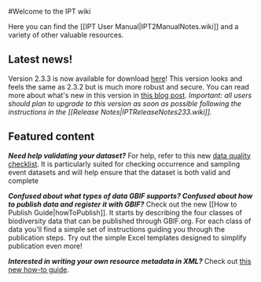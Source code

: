 #Welcome to the IPT wiki

Here you can find the [[IPT User Manual|IPT2ManualNotes.wiki]] and a variety of other valuable resources. 

## Latest news!
Version 2.3.3 is now available for download [here](http://repository.gbif.org/content/groups/gbif/org/gbif/ipt/2.3.3/ipt-2.3.3.war)! This version looks and feels the same as 2.3.2 but is much more robust and secure. You can read more about what's new in this version in [this blog post](http://gbif.blogspot.dk/2017/01/ipt-v233-your-repository-for.html). _Important: all users should plan to upgrade to this version as soon as possible following the instructions in the [[Release Notes|IPTReleaseNotes233.wiki]]._

## Featured content 

_**Need help validating your dataset?**_ For help, refer to this new [data quality checklist](https://github.com/gbif/ipt/wiki/dataQualityChecklist). It is particularly suited for checking occurrence and sampling event datasets and will help ensure that the dataset is both valid and complete

_**Confused about what types of data GBIF supports? Confused about how to publish data and register it with GBIF?**_ Check out the new [[How to Publish Guide|howToPublish]]. It starts by describing the four classes of biodiversity data that can be published through GBIF.org. For each class of data you'll find a simple set of instructions guiding you through the publication steps. Try out the simple Excel templates designed to simplify publication even more!  

_**Interested in writing your own resource metadata in XML?**_ Check out [this new how-to guide](https://github.com/gbif/ipt/wiki/How-to-write-your-own-EML-XML-file). 

